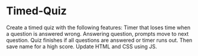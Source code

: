 # Timed-Quiz

Create a timed quiz with the following features:
  Timer that loses time when a question is answered wrong.
  Answering question, prompts move to next question.
  Quiz finishes if all questions are answered or timer runs out.
  Then save name for a high score.
  Update HTML and CSS using JS.

